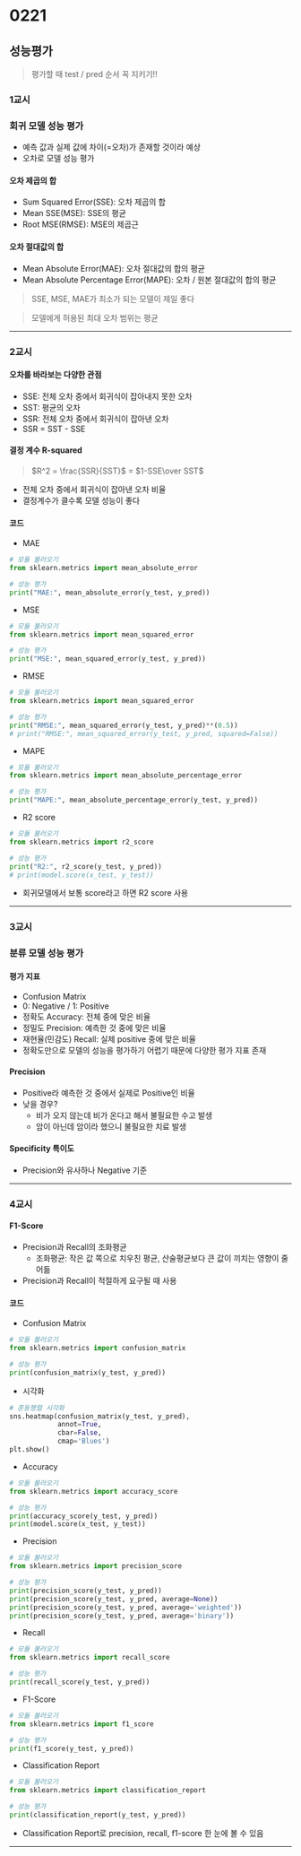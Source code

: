 # 0221
## 성능평가
> 평가할 때 test / pred 순서 꼭 지키기!!
### 1교시
### 회귀 모델 성능 평가
- 예측 값과 실제 값에 차이(=오차)가 존재할 것이라 예상
- 오차로 모델 성능 평가

#### 오차 제곱의 합
- Sum Squared Error(SSE): 오차 제곱의 합
- Mean SSE(MSE): SSE의 평균
- Root MSE(RMSE): MSE의 제곱근

#### 오차 절대값의 합
- Mean Absolute Error(MAE): 오차 절대값의 합의 평균
- Mean Absolute Percentage Error(MAPE): 오차 / 원본 절대값의 합의 평균
> SSE, MSE, MAE가 최소가 되는 모델이 제일 좋다

> 모델에게 허용된 최대 오차 범위는 평균
---
### 2교시
#### 오차를 바라보는 다양한 관점
- SSE: 전체 오차 중에서 회귀식이 잡아내지 못한 오차
- SST: 평균의 오차
- SSR: 전체 오차 중에서 회귀식이 잡아낸 오차
- SSR = SST - SSE
#### 결정 계수 R-squared
> $R^2 = \frac{SSR}{SST}$ = $1-SSE\over SST$
- 전체 오차 중에서 회귀식이 잡아낸 오차 비율
- 결정계수가 클수록 모델 성능이 좋다

#### 코드
- MAE
```python
# 모듈 불러오기
from sklearn.metrics import mean_absolute_error

# 성능 평가
print("MAE:", mean_absolute_error(y_test, y_pred))
```
- MSE
```python
# 모듈 불러오기
from sklearn.metrics import mean_squared_error

# 성능 평가
print("MSE:", mean_squared_error(y_test, y_pred))
```
- RMSE
```python
# 모듈 불러오기
from sklearn.metrics import mean_squared_error

# 성능 평가
print("RMSE:", mean_squared_error(y_test, y_pred)**(0.5))
# print("RMSE:", mean_squared_error(y_test, y_pred, squared=False))
```
- MAPE
```python
# 모듈 불러오기
from sklearn.metrics import mean_absolute_percentage_error

# 성능 평가
print("MAPE:", mean_absolute_percentage_error(y_test, y_pred))
```
- R2 score
```python
# 모듈 불러오기
from sklearn.metrics import r2_score

# 성능 평가
print("R2:", r2_score(y_test, y_pred))
# print(model.score(x_test, y_test))
```
- 회귀모델에서 보통 score라고 하면 R2 score 사용
---
### 3교시
### 분류 모델 성능 평가
#### 평가 지표
- Confusion Matrix
- 0: Negative / 1: Positive
- 정확도 Accuracy: 전체 중에 맞은 비율
- 정밀도 Precision: 예측한 것 중에 맞은 비율
- 재현율(민감도) Recall: 실제 positive 중에 맞은 비율
- 정확도만으로 모델의 성능을 평가하기 어렵기 때문에 다양한 평가 지표 존재

#### Precision
- Positive라 예측한 것 중에서 실제로 Positive인 비율
- 낮을 경우?
    - 비가 오지 않는데 비가 온다고 해서 불필요한 수고 발생
    - 암이 아닌데 암이라 했으니 불필요한 치료 발생

#### Specificity 특이도
- Precision와 유사하나 Negative 기준
---
### 4교시
#### F1-Score
- Precision과 Recall의 조화평균
    - 조화평균: 작은 값 쪽으로 치우친 평균, 산술평균보다 큰 값이 끼치는 영향이 줄어듦
- Precision과 Recall이 적절하게 요구될 때 사용

#### 코드
- Confusion Matrix
```python
# 모듈 불러오기
from sklearn.metrics import confusion_matrix

# 성능 평가
print(confusion_matrix(y_test, y_pred))
```
- 시각화
``` python
# 혼동행렬 시각화
sns.heatmap(confusion_matrix(y_test, y_pred), 
            annot=True,
            cbar=False,
            cmap='Blues')
plt.show()
```
- Accuracy
```python
# 모듈 불러오기
from sklearn.metrics import accuracy_score

# 성능 평가
print(accuracy_score(y_test, y_pred))
print(model.score(x_test, y_test))
```
- Precision
```python
# 모듈 불러오기
from sklearn.metrics import precision_score

# 성능 평가
print(precision_score(y_test, y_pred))
print(precision_score(y_test, y_pred, average=None))
print(precision_score(y_test, y_pred, average='weighted'))
print(precision_score(y_test, y_pred, average='binary'))
```
- Recall
```python
# 모듈 불러오기
from sklearn.metrics import recall_score

# 성능 평가
print(recall_score(y_test, y_pred))
```
- F1-Score
```python
# 모듈 불러오기
from sklearn.metrics import f1_score

# 성능 평가
print(f1_score(y_test, y_pred))
```
- Classification Report
```python
# 모듈 불러오기
from sklearn.metrics import classification_report

# 성능 평가
print(classification_report(y_test, y_pred))
```
- Classification Report로 precision, recall, f1-score 한 눈에 볼 수 있음
---
